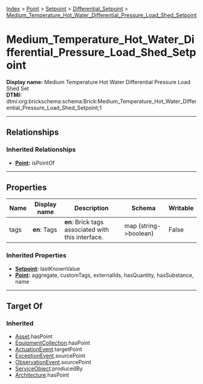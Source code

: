 [Index](../../../index.md) > [Point](../../Point.md) > [Setpoint](../Setpoint.md) > [Differential_Setpoint](Differential_Setpoint.md) > [Medium_Temperature_Hot_Water_Differential_Pressure_Load_Shed_Setpoint](#)
# Medium_Temperature_Hot_Water_Differential_Pressure_Load_Shed_Setpoint

**Display name:** Medium Temperature Hot Water Differential Pressure Load Shed Set<br />
**DTMI:** dtmi:org:brickschema:schema:Brick:Medium_Temperature_Hot_Water_Differential_Pressure_Load_Shed_Setpoint;1

---

## Relationships

### Inherited Relationships
* **[Point](../../Point.md):** isPointOf

---

## Properties

|Name|Display name|Description|Schema|Writable|
|-|-|-|-|-|
|tags|**en**: Tags|**en**: Brick tags associated with this interface.|map (string->boolean)|False|
### Inherited Properties
* **[Setpoint](../Setpoint.md):** lastKnownValue
* **[Point](../../Point.md):** aggregate, customTags, externalIds, hasQuantity, hasSubstance, name

---

## Target Of
### Inherited
* [Asset](../../../Asset/Asset.md).hasPoint
* [EquipmentCollection](../../../Collection/EquipmentCollection.md).hasPoint
* [ActuationEvent](../../../Event/PointEvent/ActuationEvent.md).targetPoint
* [ExceptionEvent](../../../Event/PointEvent/ExceptionEvent.md).sourcePoint
* [ObservationEvent](../../../Event/PointEvent/ObservationEvent.md).sourcePoint
* [ServiceObject](../../../Information/ServiceObject/ServiceObject.md).producedBy
* [Architecture](../../../Space/Architecture/Architecture.md).hasPoint
